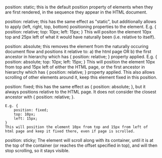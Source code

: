 position: static;
    this is the default position property of elements when they are first rendered, in the sequence they appear in the HTML document.


position: relative;
    this has the same effect as "static", but additionally allows to apply (left, right, top, bottom) positioning properties to the element. 
    E.g. {
        position: relative;
        top: 10px;
        left: 15px;
    } 
    This will positon the element 10px top and 25px left of what it would have naturally been (i.e. relative to itself).


position: absolute;
    this removes the element from the naturally occuring document flow and positions it relative to:
        a) the html page
        OR
        b) the first ancestor in hierarchy which has 
                { position: relative; } 
            property applied.
    E.g. {
        position: absolute;
        top: 10px;
        left: 15px;
    }
    This will position the element 10px from top and 15px left of either the HTML page, or the first ancestor in hierarchy which has { position: relative; } property applied. This also allows scrolling of other elements around it, keep this element fixed in this position.


position: fixed;
    this has the same effect as { position: absolute; }, but it always positions relative to the HTML page. It does not consider the closest ancestor with { position: relative; }.

    E.g. {
        position: fixed;
        top: 10px;
        left: 15px;
    }
    This will position the element 10px from top and 15px from left of html page and keep it fixed there, even if page is scrolled.


position: sticky;
    The element will scroll along with its container, until it is at the top of the container (or reaches the offset specified in top), and will then stop scrolling, so it stays visible.
